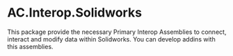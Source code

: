 # AC.Interop.Solidworks

This package provide the necessary Primary Interop Assemblies to connect, interact and modify data within Solidworks. You can develop addins with this assemblies.